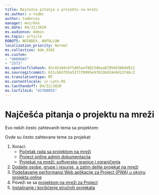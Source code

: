 ```yaml
---
title: Najčešća pitanja o projektu na mreži
ms.author: v-todmc
author: todmccoy
manager: mnirkhe
ms.date: 04/21/2020
ms.audience: Admin
ms.topic: article
ROBOTS: NOINDEX, NOFOLLOW
localization_priority: Normal
ms.collection: Adm_O365
ms.custom:
- "9000685"
- "2573"
ms.openlocfilehash: 03c82a04c6f5d65aef8823d6aa87056d380dd912
ms.sourcegitcommit: 631cbb5f03e5371f0995e976536d24e9d13746c3
ms.translationtype: MT
ms.contentlocale: sr-Latn-RS
ms.lasthandoff: 04/22/2020
ms.locfileid: "43768055"
---
```

# <a name="project-online-frequently-requested-topics"></a>Najčešća pitanja o projektu na mreži

Evo nekih često zahtevanih tema sa projektom:

Ovde su često zahtevane teme za projekat:
1.  Koraci: 
    -   [Početak rada sa projektom na mreži](https://docs.microsoft.comProjectOnline/get-started-with-project-online) 
    -   [Project online admin dokumentacija](https://docs.microsoft.com/projectonline/project-online) 
    -   [Projekat na mreži: softverske granice i ograničenja](https://docs.microsoft.com/ProjectOnline/project-online-software-boundaries-and-limits) 
2.  [Dodajte osobe, grupe i resurse, a zatim delite projekat na mreži](https://docs.microsoft.com/projectonline/step-2-add-people-to-project-online) 
3.  [Podešavanje performansi Web aplikacije za Project (PWA) u okviru projekta online](https://docs.microsoft.com/projectonline/tune-project-online-performance)
4.  Poveži se sa [projektom na mreži za Project](https://docs.microsoft.com/projectonline/connect-to-project-online-with-the-project-online-desktop-client) 
5.  [Instaliranje i korišćenje stručnih projekata](https://support.office.com/article/install-project-7059249b-d9fe-4d61-ab96-5c5bf435f281) 
